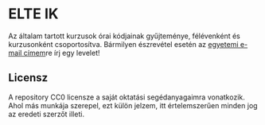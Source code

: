 # ELTE IK
Az általam tartott kurzusok órai kódjainak gyűjteménye, félévenként és kurzusonként csoportosítva.
Bármilyen észrevétel esetén az [egyetemi e-mail címem](mailto:bucsi@inf.elte.hu)re írj egy levelet!

## Licensz
A repository CC0 licensze a saját oktatási segédanyagaimra vonatkozik. Ahol más munkája szerepel, ezt külön jelzem, itt értelemszerűen minden jog az eredeti szerzőt illeti.
